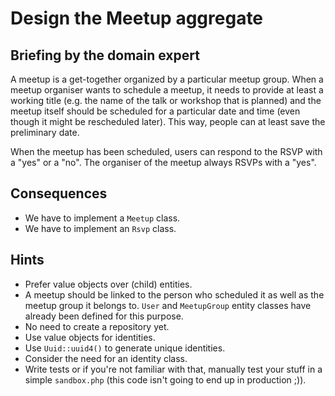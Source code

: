 # Design the Meetup aggregate

## Briefing by the domain expert

A meetup is a get-together organized by a particular meetup group. When a meetup organiser wants to schedule a meetup, it needs to provide at least a working title (e.g. the name of the talk or workshop that is planned) and the meetup itself should be scheduled for a particular date and time (even though it might be rescheduled later). This way, people can at least save the preliminary date.

When the meetup has been scheduled, users can respond to the RSVP with a "yes" or a "no". The organiser of the meetup always RSVPs with a "yes".

## Consequences

- We have to implement a `Meetup` class.
- We have to implement an `Rsvp` class.

## Hints

- Prefer value objects over (child) entities.
- A meetup should be linked to the person who scheduled it as well as the meetup group it belongs to. `User` and `MeetupGroup` entity classes have already been defined for this purpose.
- No need to create a repository yet.
- Use value objects for identities.
- Use `Uuid::uuid4()` to generate unique identities.
- Consider the need for an identity class.
- Write tests or if you're not familiar with that, manually test your stuff in a simple `sandbox.php` (this code isn't going to end up in production ;)).
